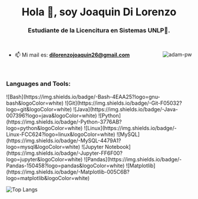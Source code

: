 <h1 align="center">Hola 👋, soy Joaquin Di Lorenzo </h1>
<h3 align="center">Estudiante de la Licencitura en Sistemas UNLP🌟.</h3>

<br />

<p><img align="right" src="https://github.com/Adam-pw/Adam-pw/blob/main/animation_500_kxa883sd.gif" alt="adam-pw" /></p>


- 📫 Mi mail es: **dilorenzojoaquin26@gmail.com**

<br>

<h3 align="left">Languages and Tools:</h3>
![Bash](https://img.shields.io/badge/-Bash-4EAA25?logo=gnu-bash&logoColor=white)
![Git](https://img.shields.io/badge/-Git-F05032?logo=git&logoColor=white)
![Java](https://img.shields.io/badge/-Java-007396?logo=java&logoColor=white)
![Python](https://img.shields.io/badge/-Python-3776AB?logo=python&logoColor=white)
![Linux](https://img.shields.io/badge/-Linux-FCC624?logo=linux&logoColor=white)
![MySQL](https://img.shields.io/badge/-MySQL-4479A1?logo=mysql&logoColor=white)
![Jupyter Notebook](https://img.shields.io/badge/-Jupyter-FF6F00?logo=jupyter&logoColor=white)
![Pandas](https://img.shields.io/badge/-Pandas-150458?logo=pandas&logoColor=white)
![Matplotlib](https://img.shields.io/badge/-Matplotlib-005C6B?logo=matplotlib&logoColor=white)



<br>


![Top Langs](https://github-readme-stats.vercel.app/api/top-langs/?username=JoaquinDiLorenzo&layout=compact&theme=transparent)
      

